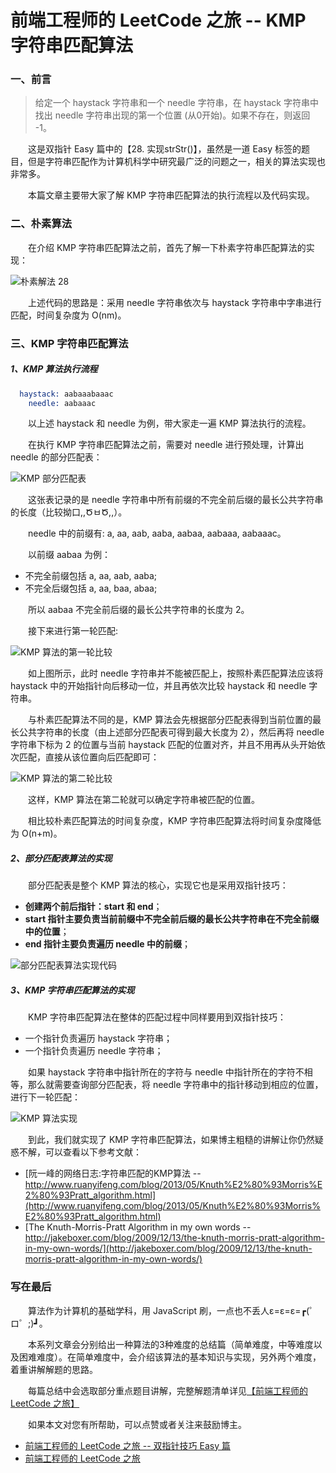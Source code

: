 # 前端工程师的 LeetCode 之旅 -- KMP 字符串匹配算法

### 一、前言

  > 给定一个 haystack 字符串和一个 needle 字符串，在 haystack 字符串中找出 needle 字符串出现的第一个位置 (从0开始)。如果不存在，则返回  -1。

  &emsp;&emsp;这是双指针 Easy 篇中的【28. 实现strStr()】，虽然是一道 Easy 标签的题目，但是字符串匹配作为计算机科学中研究最广泛的问题之一，相关的算法实现也非常多。

  &emsp;&emsp;本篇文章主要带大家了解 KMP 字符串匹配算法的执行流程以及代码实现。

### 二、朴素算法

  &emsp;&emsp;在介绍 KMP 字符串匹配算法之前，首先了解一下朴素字符串匹配算法的实现：

  ![朴素解法 28](./28.png)

  &emsp;&emsp;上述代码的思路是：采用 needle 字符串依次与 haystack 字符串中字串进行匹配，时间复杂度为 O(nm)。

### 三、KMP 字符串匹配算法

##### 1、KMP 算法执行流程

```s
  haystack: aabaaabaaac
    needle: aabaaac
```

  &emsp;&emsp;以上述 haystack 和 needle 为例，带大家走一遍 KMP 算法执行的流程。

  &emsp;&emsp;在执行 KMP 字符串匹配算法之前，需要对 needle 进行预处理，计算出 needle 的部分匹配表：

  ![KMP 部分匹配表](./kmp-partial-table.png)

  &emsp;&emsp;这张表记录的是 needle 字符串中所有前缀的不完全前后缀的最长公共字符串的长度（比较拗口,,ԾㅂԾ,,）。

  &emsp;&emsp;needle 中的前缀有: a, aa, aab, aaba, aabaa, aabaaa, aabaaac。

  &emsp;&emsp;以前缀 aabaa 为例：

  - 不完全前缀包括 a, aa, aab, aaba;
  - 不完全后缀包括 a, aa, baa, abaa;

  &emsp;&emsp;所以 aabaa 不完全前后缀的最长公共字符串的长度为 2。

  &emsp;&emsp;接下来进行第一轮匹配:

  ![KMP 算法的第一轮比较](./kmp-first-match.png)

  &emsp;&emsp;如上图所示，此时 needle 字符串并不能被匹配上，按照朴素匹配算法应该将 haystack 中的开始指针向后移动一位，并且再依次比较 haystack 和 needle 字符串。

  &emsp;&emsp;与朴素匹配算法不同的是，KMP 算法会先根据部分匹配表得到当前位置的最长公共字符串的长度（由上述部分匹配表可得到最大长度为 2），然后再将 needle 字符串下标为 2 的位置与当前 haystack 匹配的位置对齐，并且不用再从头开始依次匹配，直接从该位置向后匹配即可：

  ![KMP 算法的第二轮比较](./kmp-second-match.png)

  &emsp;&emsp;这样，KMP 算法在第二轮就可以确定字符串被匹配的位置。

  &emsp;&emsp;相比较朴素匹配算法的时间复杂度，KMP 字符串匹配算法将时间复杂度降低为 O(n+m)。

##### 2、部分匹配表算法的实现

  &emsp;&emsp;部分匹配表是整个 KMP 算法的核心，实现它也是采用双指针技巧：

  - **创建两个前后指针：start 和 end**；
  - **start 指针主要负责当前前缀中不完全前后缀的最长公共字符串在不完全前缀中的位置**；
  - **end 指针主要负责遍历 needle 中的前缀**；

  ![部分匹配表算法实现代码](./partial.png)

##### 3、KMP 字符串匹配算法的实现

  &emsp;&emsp;KMP 字符串匹配算法在整体的匹配过程中同样要用到双指针技巧：

  - 一个指针负责遍历 haystack 字符串；
  - 一个指针负责遍历 needle 字符串；

  &emsp;&emsp;如果 haystack 字符串中指针所在的字符与 needle 中指针所在的字符不相等，那么就需要查询部分匹配表，将 needle 字符串中的指针移动到相应的位置，进行下一轮匹配：

  ![KMP 算法实现](./kmp.png)

  &emsp;&emsp;到此，我们就实现了 KMP 字符串匹配算法，如果博主粗糙的讲解让你仍然疑惑不解，可以查看以下参考文献：

  - [阮一峰的网络日志:字符串匹配的KMP算法 -- http://www.ruanyifeng.com/blog/2013/05/Knuth%E2%80%93Morris%E2%80%93Pratt_algorithm.html](http://www.ruanyifeng.com/blog/2013/05/Knuth%E2%80%93Morris%E2%80%93Pratt_algorithm.html)
  - [The Knuth-Morris-Pratt Algorithm in my own words -- http://jakeboxer.com/blog/2009/12/13/the-knuth-morris-pratt-algorithm-in-my-own-words/](http://jakeboxer.com/blog/2009/12/13/the-knuth-morris-pratt-algorithm-in-my-own-words/)

### 写在最后

  &emsp;&emsp;算法作为计算机的基础学科，用 JavaScript 刷，一点也不丢人ε=ε=ε=┏(゜ロ゜;)┛。

  &emsp;&emsp;本系列文章会分别给出一种算法的3种难度的总结篇（简单难度，中等难度以及困难难度）。在简单难度中，会介绍该算法的基本知识与实现，另外两个难度，着重讲解解题的思路。

  &emsp;&emsp;每篇总结中会选取部分重点题目讲解，完整解题清单详见[【前端工程师的 LeetCode 之旅】](https://github.com/15751165579/LeetCode)
  
  &emsp;&emsp;如果本文对您有所帮助，可以点赞或者关注来鼓励博主。

- [前端工程师的 LeetCode 之旅 -- 双指针技巧 Easy 篇](https://mp.weixin.qq.com/s/SXj8tkGj19gZy3EgTPIy2Q)
- [前端工程师的 LeetCode 之旅](https://github.com/15751165579/LeetCode)